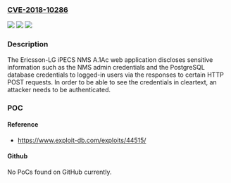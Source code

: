 ### [CVE-2018-10286](https://cve.mitre.org/cgi-bin/cvename.cgi?name=CVE-2018-10286)
![](https://img.shields.io/static/v1?label=Product&message=n%2Fa&color=blue)
![](https://img.shields.io/static/v1?label=Version&message=n%2Fa&color=blue)
![](https://img.shields.io/static/v1?label=Vulnerability&message=n%2Fa&color=brighgreen)

### Description

The Ericsson-LG iPECS NMS A.1Ac web application discloses sensitive information such as the NMS admin credentials and the PostgreSQL database credentials to logged-in users via the responses to certain HTTP POST requests. In order to be able to see the credentials in cleartext, an attacker needs to be authenticated.

### POC

#### Reference
- https://www.exploit-db.com/exploits/44515/

#### Github
No PoCs found on GitHub currently.

